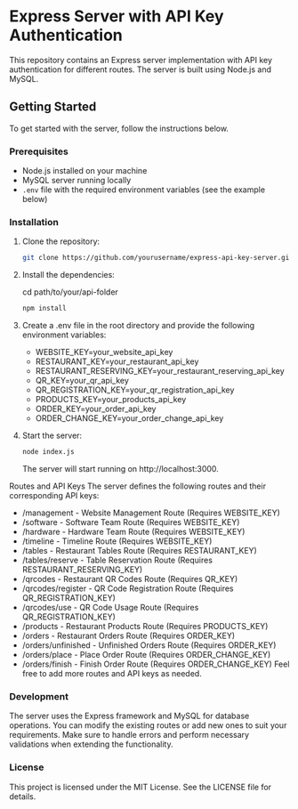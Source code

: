 # Express Server with API Key Authentication

This repository contains an Express server implementation with API key authentication for different routes. The server is built using Node.js and MySQL.

## Getting Started

To get started with the server, follow the instructions below.

### Prerequisites

- Node.js installed on your machine
- MySQL server running locally
- `.env` file with the required environment variables (see the example below)

### Installation

1. Clone the repository:

   ```bash
   git clone https://github.com/yourusername/express-api-key-server.git
   ```
2. Install the dependencies:

   cd path/to/your/api-folder
   ```bash
   npm install 
   ```
   
3. Create a .env file in the root directory and provide the following environment variables:

   - WEBSITE_KEY=your_website_api_key
   - RESTAURANT_KEY=your_restaurant_api_key
   - RESTAURANT_RESERVING_KEY=your_restaurant_reserving_api_key
   - QR_KEY=your_qr_api_key
   - QR_REGISTRATION_KEY=your_qr_registration_api_key
   - PRODUCTS_KEY=your_products_api_key
   - ORDER_KEY=your_order_api_key
   - ORDER_CHANGE_KEY=your_order_change_api_key

4. Start the server:
   ```bash
   node index.js
   ```
   The server will start running on http://localhost:3000.

Routes and API Keys
The server defines the following routes and their corresponding API keys:

- /management - Website Management Route (Requires WEBSITE_KEY)
- /software - Software Team Route (Requires WEBSITE_KEY)
- /hardware - Hardware Team Route (Requires WEBSITE_KEY)
- /timeline - Timeline Route (Requires WEBSITE_KEY)
- /tables - Restaurant Tables Route (Requires RESTAURANT_KEY)
- /tables/reserve - Table Reservation Route (Requires RESTAURANT_RESERVING_KEY)
- /qrcodes - Restaurant QR Codes Route (Requires QR_KEY)
- /qrcodes/register - QR Code Registration Route (Requires QR_REGISTRATION_KEY)
- /qrcodes/use - QR Code Usage Route (Requires QR_REGISTRATION_KEY)
- /products - Restaurant Products Route (Requires PRODUCTS_KEY)
- /orders - Restaurant Orders Route (Requires ORDER_KEY)
- /orders/unfinished - Unfinished Orders Route (Requires ORDER_KEY)
- /orders/place - Place Order Route (Requires ORDER_CHANGE_KEY)
- /orders/finish - Finish Order Route (Requires ORDER_CHANGE_KEY)
Feel free to add more routes and API keys as needed.

### Development
The server uses the Express framework and MySQL for database operations. You can modify the existing routes or add new ones to suit your requirements. Make sure to handle errors and perform necessary validations when extending the functionality.

### License
This project is licensed under the MIT License. See the LICENSE file for details.
